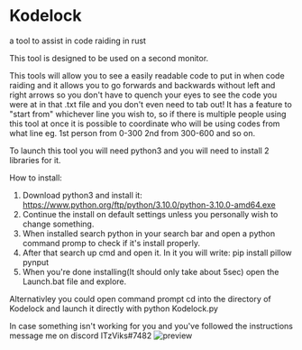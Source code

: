 # Kodelock
a tool to assist in code raiding in rust

This tool is designed to be used on a second monitor.

This tools will allow you to see a easily readable code to put in when code raiding and it allows you to go forwards and backwards without left and right arrows so you don't have to quench your eyes to see the code you were at in that .txt file and you don't even need to tab out!
It has a feature to "start from" whichever line you wish to, so if there is multiple people using this tool at once it is possible to coordinate who will be using codes from what line eg. 1st person from 0-300 2nd from 300-600 and so on.

To launch this tool you will need python3 and you will need to install 2 libraries for it.

How to install:

1) Download python3 and install it: https://www.python.org/ftp/python/3.10.0/python-3.10.0-amd64.exe
2) Continue the install on default settings unless you personally wish to change something.
3) When installed search python in your search bar and open a python command promp to check if it's install properly.
4) After that search up cmd and open it. In it you will write: pip install pillow pynput 
5) When you're done installing(It should only take about 5sec) open the Launch.bat file and explore.

Alternativley you could open command prompt cd into the directory of Kodelock and launch it directly with  python Kodelock.py

In case something isn't working for you and you've followed the instructions message me on discord ITzViks#7482
![preview](https://user-images.githubusercontent.com/66530955/142982262-1332ceb8-1110-4fb6-8f17-d4e8bd5ec5fa.png)
